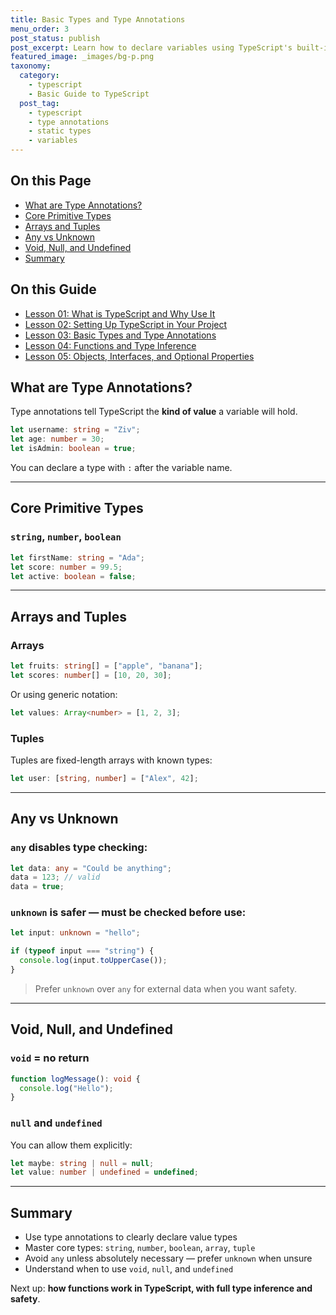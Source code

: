 ```yaml
---
title: Basic Types and Type Annotations
menu_order: 3
post_status: publish
post_excerpt: Learn how to declare variables using TypeScript's built-in types string, number, boolean, arrays, and more.
featured_image: _images/bg-p.png
taxonomy:
  category:
    - typescript
    - Basic Guide to TypeScript
  post_tag:
    - typescript
    - type annotations
    - static types
    - variables
---
```


<div class="toc" markdown="1">

<div class="otp" markdown="1">

## On this Page

- [What are Type Annotations?](#what-are-type-annotations)
- [Core Primitive Types](#core-primitive-types)
- [Arrays and Tuples](#arrays-and-tuples)
- [Any vs Unknown](#any-vs-unknown)
- [Void, Null, and Undefined](#void-null-and-undefined)
- [Summary](#summary)

</div>

<div class="otg" markdown="1">

## On this Guide

- [Lesson 01: What is TypeScript and Why Use It](./lesson-01-what-is-typescript-and-why-use-it)
- [Lesson 02: Setting Up TypeScript in Your Project](./lesson-02-setting-up-typescript-in-your-project)
- [Lesson 03: Basic Types and Type Annotations](./lesson-03-basic-types-and-type-annotations)
- [Lesson 04: Functions and Type Inference](./lesson-04-functions-and-type-inference)
- [Lesson 05: Objects, Interfaces, and Optional Properties](./lesson-05-objects,-interfaces,-and-optional-properties)

</div>

</div>

<div class="guru-main" markdown="1">

## What are Type Annotations?

Type annotations tell TypeScript the **kind of value** a variable will hold.

```ts
let username: string = "Ziv";
let age: number = 30;
let isAdmin: boolean = true;
```

You can declare a type with `:` after the variable name.

---

## Core Primitive Types

### `string`, `number`, `boolean`

```ts
let firstName: string = "Ada";
let score: number = 99.5;
let active: boolean = false;
```

---

## Arrays and Tuples

### Arrays

```ts
let fruits: string[] = ["apple", "banana"];
let scores: number[] = [10, 20, 30];
```

Or using generic notation:

```ts
let values: Array<number> = [1, 2, 3];
```

### Tuples

Tuples are fixed-length arrays with known types:

```ts
let user: [string, number] = ["Alex", 42];
```

---

## Any vs Unknown

### `any` disables type checking:

```ts
let data: any = "Could be anything";
data = 123; // valid
data = true;
```

### `unknown` is safer — must be checked before use:

```ts
let input: unknown = "hello";

if (typeof input === "string") {
  console.log(input.toUpperCase());
}
```

> Prefer `unknown` over `any` for external data when you want safety.

---

## Void, Null, and Undefined

### `void` = no return

```ts
function logMessage(): void {
  console.log("Hello");
}
```

### `null` and `undefined`

You can allow them explicitly:

```ts
let maybe: string | null = null;
let value: number | undefined = undefined;
```

---

## Summary

- Use type annotations to clearly declare value types
- Master core types: `string`, `number`, `boolean`, `array`, `tuple`
- Avoid `any` unless absolutely necessary — prefer `unknown` when unsure
- Understand when to use `void`, `null`, and `undefined`

Next up: **how functions work in TypeScript, with full type inference and safety**.

</div>
